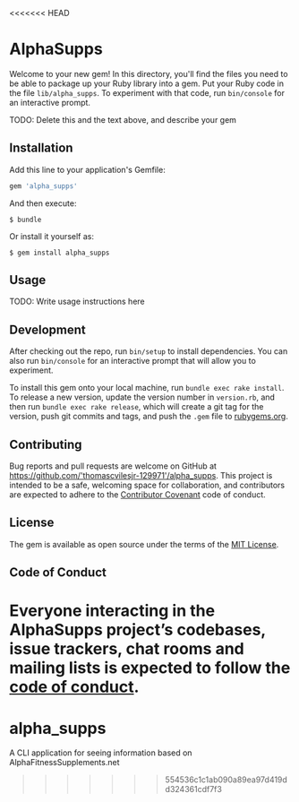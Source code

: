 <<<<<<< HEAD
# AlphaSupps

Welcome to your new gem! In this directory, you'll find the files you need to be able to package up your Ruby library into a gem. Put your Ruby code in the file `lib/alpha_supps`. To experiment with that code, run `bin/console` for an interactive prompt.

TODO: Delete this and the text above, and describe your gem

## Installation

Add this line to your application's Gemfile:

```ruby
gem 'alpha_supps'
```

And then execute:

    $ bundle

Or install it yourself as:

    $ gem install alpha_supps

## Usage

TODO: Write usage instructions here

## Development

After checking out the repo, run `bin/setup` to install dependencies. You can also run `bin/console` for an interactive prompt that will allow you to experiment.

To install this gem onto your local machine, run `bundle exec rake install`. To release a new version, update the version number in `version.rb`, and then run `bundle exec rake release`, which will create a git tag for the version, push git commits and tags, and push the `.gem` file to [rubygems.org](https://rubygems.org).

## Contributing

Bug reports and pull requests are welcome on GitHub at https://github.com/'thomascvilesjr-129971'/alpha_supps. This project is intended to be a safe, welcoming space for collaboration, and contributors are expected to adhere to the [Contributor Covenant](http://contributor-covenant.org) code of conduct.

## License

The gem is available as open source under the terms of the [MIT License](https://opensource.org/licenses/MIT).

## Code of Conduct

Everyone interacting in the AlphaSupps project’s codebases, issue trackers, chat rooms and mailing lists is expected to follow the [code of conduct](https://github.com/'thomascvilesjr-129971'/alpha_supps/blob/master/CODE_OF_CONDUCT.md).
=======
# alpha_supps
A CLI application for seeing information based on AlphaFitnessSupplements.net
>>>>>>> 554536c1c1ab090a89ea97d419dd324361cdf7f3
